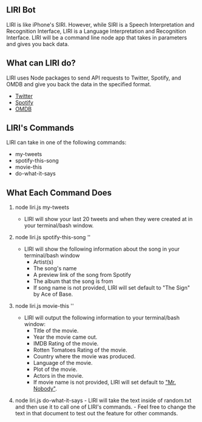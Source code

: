 ## **LIRI Bot**
LIRI is like iPhone's SIRI. However, while SIRI is a Speech Interpretation and Recognition Interface, LIRI is a Language Interpretation and Recognition Interface. LIRI will be a command line node app that takes in parameters and gives you back data.

## **What can LIRI do?**
LIRI uses Node packages to send API requests to Twitter, Spotify, and OMDB and give you back the data in the specified format.
- [Twitter](https://www.npmjs.com/package/twitter)
- [Spotify](https://www.npmjs.com/package/node-spotify-api)
- [OMDB](https://www.npmjs.com/package/request)

## **LIRI's Commands**
LIRI can take in one of the following commands:
- my-tweets
- spotify-this-song
- movie-this
- do-what-it-says

## **What Each Command Does**
1. node liri.js my-tweets
    - LIRI will show your last 20 tweets and when they were created at in your terminal/bash window.

2. node liri.js spotify-this-song '<song name here>'
    - LIRI will show the following information about the song in your terminal/bash window
      * Artist(s)
      * The song's name
      * A preview link of the song from Spotify
      * The album that the song is from
      - If song name is not provided, LIRI will set default to "The Sign" by Ace of Base.

3. node liri.js movie-this '<movie name here>'
    - LIRI will output the following information to your terminal/bash window:
      * Title of the movie.
      * Year the movie came out.
      * IMDB Rating of the movie.
      * Rotten Tomatoes Rating of the movie.
      * Country where the movie was produced.
      * Language of the movie.
      * Plot of the movie.
      * Actors in the movie.
      - If movie name is not provided, LIRI will set default to ["Mr. Nobody"](http://www.imdb.com/title/tt0485947/).

  4. node liri.js do-what-it-says
    - LIRI will take the text inside of random.txt and then use it to call one of LIRI's commands.
    - Feel free to change the text in that document to test out the feature for other commands.
